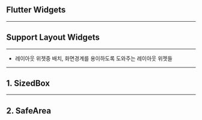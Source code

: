 <h2>Flutter Widgets</h2>

<hr>

<h2>Support Layout Widgets</h2>

<hr>

- 레이아웃 위젯중 배치, 화면경계를 용이하도록 도와주는 레이아웃 위젯들

<hr>

<h2>1. SizedBox</h2>







<hr>

<h2>2. SafeArea</h2>





